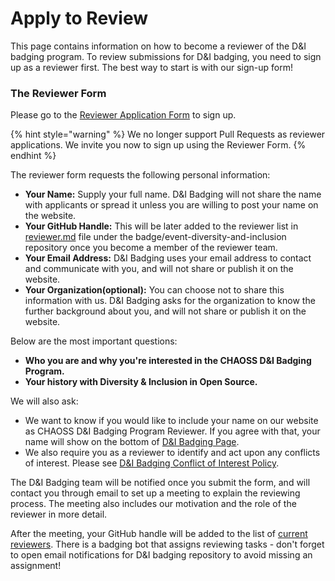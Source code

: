 # Apply to Review

This page contains information on how to become a reviewer of the D&I badging program. To review submissions for D&I badging, you need to sign up as a reviewer first. The best way to start is with our sign-up form!

### The Reviewer Form

Please go to the [Reviewer Application Form](https://docs.google.com/forms/d/e/1FAIpQLSd26I8Z5FbcaVMzwaoc2cYEglJakV0kD2q2xMjllIuACh1aGw/viewform) to sign up.

{% hint style="warning" %}
We no longer support Pull Requests as reviewer applications. We invite you now to sign up using the Reviewer Form.
{% endhint %}

The reviewer form requests the following personal information:

* **Your Name:** Supply your full name. D&I Badging will not share the name with applicants or spread it unless you are willing to post your name on the website.
* **Your GitHub Handle:** This will be later added to the reviewer list in [reviewer.md](https://github.com/badging/event-diversity-and-inclusion/blob/master/.github/reviewers.md) file under the badge/event-diversity-and-inclusion repository once you become a member of the reviewer team.
* **Your Email Address:** D&I Badging uses your email address to contact and communicate with you, and will not share or publish it on the website.
* **Your Organization\(optional\):** You can choose not to share this information with us. D&I Badging asks for the organization to know the further background about you, and will not share or publish it on the website.

Below are the most important questions:

* **Who you are and why you're interested in the CHAOSS D&I Badging Program.** 
* **Your history with Diversity & Inclusion in Open Source.**

We will also ask:

* We want to know if you would like to include your name on our website as CHAOSS D&I Badging Program Reviewer. If you agree with that, your name will show on the bottom of [D&I Badging Page](https://chaoss.community/diversity-and-inclusion-badging/).
* We also require you as a reviewer to identify and act upon any conflicts of interest. Please see [D&I Badging Conflict of Interest Policy](d-and-i-badging-conflict-of-interest-policy.md).

The D&I Badging team will be notified once you submit the form, and will contact you through email to set up a meeting to explain the reviewing process. The meeting also includes our motivation and the role of the reviewer in more detail.

After the meeting, your GitHub handle will be added to the list of [current reviewers](https://github.com/badging/event-diversity-and-inclusion/blob/master/.github/reviewers.md). There is a badging bot that assigns reviewing tasks - don't forget to open email notifications for D&I badging repository to avoid missing an assignment! 



